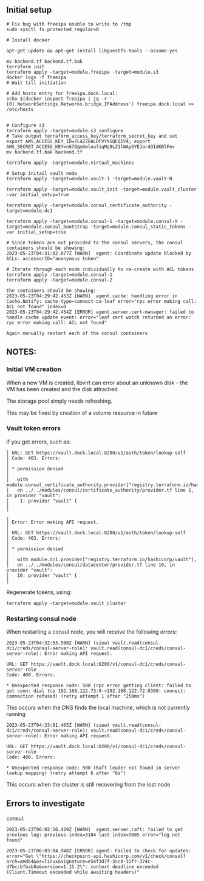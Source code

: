 
## Initial setup

```
# Fix bug with freeipa unable to write to /tmp
sudo sysctl fs.protected_regular=0

# Install docker

apt-get update && apt-get install libguestfs-tools --assume-yes

mv backend.tf backend.tf.bak
terraform init
terraform apply -target=module.freeipa -target=module.s3
docker logs -f freeipa
# Wait till initiation

# Add hosts entry for freeipa.dock.local:
echo $(docker inspect freeipa | jq -r '.[0].NetworkSettings.Networks.bridge.IPAddress') freeipa.dock.local >> /etc/hosts


# Configure s3
terraform apply -target=module.s3_configure
# Take output terraform_access_key/terraform_secret_key and set
export AWS_ACCESS_KEY_ID=7L42ZUALDFVYXSQEQIV4; export AWS_SECRET_ACCESS_KEY=nG7QgmXwlou7iqMq9LZ1lWAySYEJardOIdKBlFev
mv backend.tf.bak backend.tf

terraform apply -target=module.virtual_machines

# Setup initail vault node
terraform apply -target=module.vault-1 -target=module.vault-N

terraform apply -target=module.vault_init -target=module.vault_cluster -var initial_setup=true

terraform apply -target=module.consul_certificate_authority -target=module.dc1

terraform apply -target=module.consul-1 -target=module.consul-X -target=module.consul_bootstrap -target=module.consul_static_tokens -var initial_setup=true

# Since tokens are not provided to the consul servers, the consul containers should be showing:
2023-05-23T04:31:02.077Z [WARN]  agent: Coordinate update blocked by ACLs: accessorID="anonymous token"

# Iterate through each node individually to re-create with ACL tokens
terraform apply -target=module.consul-1
terraform apply -target=module.consul-2

The containers should be showing:
2023-05-23T04:29:42.453Z [WARN]  agent.cache: handling error in Cache.Notify: cache-type=connect-ca-leaf error="rpc error making call: ACL not found" index=0
2023-05-23T04:29:42.454Z [ERROR] agent.server.cert-manager: failed to handle cache update event: error="leaf cert watch returned an error: rpc error making call: ACL not found"

Again manually restart each of the consul containers

```

## NOTES:

### Initial VM creation

When a new VM is created, libvirt can error about an unknown disk - the VM has been created and the disk attrached.

The storage pool simply needs refreshing.

This may be fixed by creation of a volume resource in future

### Vault token errors

If you get errors, such as:
```
│ URL: GET https://vault.dock.local:8200/v1/auth/token/lookup-self
│ Code: 403. Errors:
│ 
│ * permission denied
│ 
│   with module.consul_certificate_authority.provider["registry.terraform.io/hashicorp/vault"],
│   on ../../modules/consul/certificate_authority/provider.tf line 1, in provider "vault":
│    1: provider "vault" {
│ 
╵
╷
│ Error: Error making API request.
│ 
│ URL: GET https://vault.dock.local:8200/v1/auth/token/lookup-self
│ Code: 403. Errors:
│ 
│ * permission denied
│ 
│   with module.dc1.provider["registry.terraform.io/hashicorp/vault"],
│   on ../../modules/consul/datacenter/provider.tf line 10, in provider "vault":
│   10: provider "vault" {
│ 
```

Regenerate tokens, using:

```
terraform apply -target=module.vault_cluster
```

### Restarting consul node

When restarting a consul node, you will receive the following errors:
```
2023-05-23T04:32:53.500Z [WARN] (view) vault.read(consul-dc1/creds/consul-server-role): vault.read(consul-dc1/creds/consul-server-role): Error making API request.

URL: GET https://vault.dock.local:8200/v1/consul-dc1/creds/consul-server-role
Code: 400. Errors:

* Unexpected response code: 500 (rpc error getting client: failed to get conn: dial tcp 192.168.122.73:0->192.168.122.72:8300: connect: connection refused) (retry attempt 1 after "250ms")
```
This occurs when the DNS finds the local machine, which is not currently running

```
2023-05-23T04:33:01.465Z [WARN] (view) vault.read(consul-dc1/creds/consul-server-role): vault.read(consul-dc1/creds/consul-server-role): Error making API request.

URL: GET https://vault.dock.local:8200/v1/consul-dc1/creds/consul-server-role
Code: 400. Errors:

* Unexpected response code: 500 (Raft leader not found in server lookup mapping) (retry attempt 6 after "8s")
```

This occurs when the cluster is still recovering from the lost node



## Errors to investigate

consul:
```
2023-05-23T06:02:56.429Z [WARN]  agent.server.raft: failed to get previous log: previous-index=3104 last-index=3085 error="log not found"
```

```
2023-05-23T06:03:04.948Z [ERROR] agent: Failed to check for updates: error="Get \"https://checkpoint-api.hashicorp.com/v1/check/consul?arch=amd64&os=linux&signature=e54f3d7f-3cc0-31f7-374c-d7bccbfbab8a&version=1.15.2\": context deadline exceeded (Client.Timeout exceeded while awaiting headers)"
```